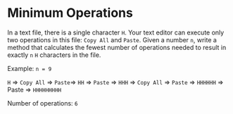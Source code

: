 # Minimum Operations


In a text file, there is a single character `H`. Your text editor can execute only two operations in this file: `Copy All` and `Paste`. Given a number `n`, write a method that calculates the fewest number of operations needed to result in exactly `n` `H` characters in the file.

Example:
`n = 9`

`H` => `Copy All` => `Paste`=> `HH` => `Paste` => `HHH` => `Copy All` => `Paste` => `HHHHHH` => Paste => `HHHHHHHHH`

Number of operations: `6`
